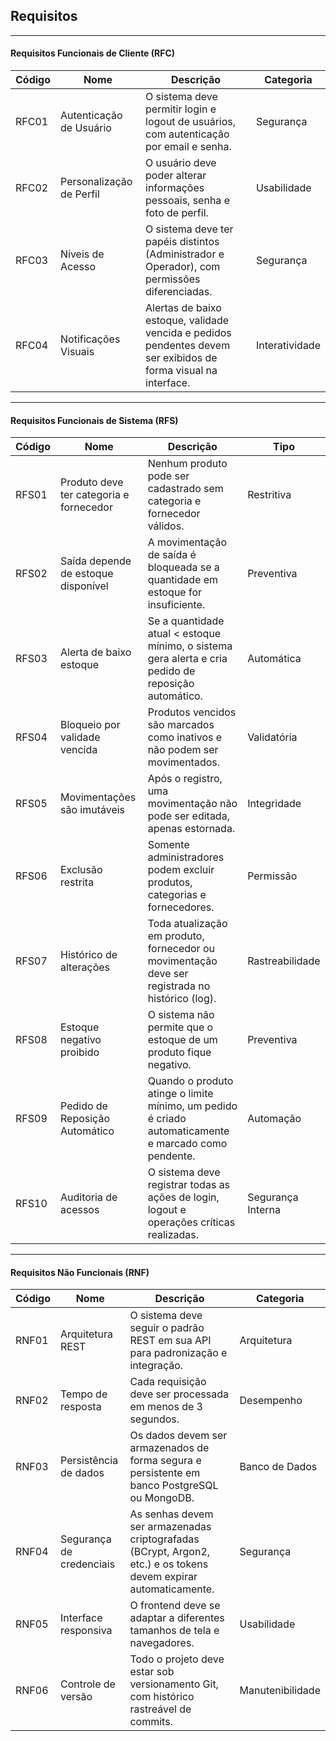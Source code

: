 ## Requisitos

---

#### Requisitos Funcionais de Cliente (RFC)

| Código | Nome | Descrição | Categoria |
|--------|------|------------|------------|
| RFC01 | Autenticação de Usuário | O sistema deve permitir login e logout de usuários, com autenticação por email e senha. | Segurança |
| RFC02 | Personalização de Perfil | O usuário deve poder alterar informações pessoais, senha e foto de perfil. | Usabilidade |
| RFC03 | Níveis de Acesso | O sistema deve ter papéis distintos (Administrador e Operador), com permissões diferenciadas. | Segurança |
| RFC04 | Notificações Visuais | Alertas de baixo estoque, validade vencida e pedidos pendentes devem ser exibidos de forma visual na interface. | Interatividade |

---

#### Requisitos Funcionais de Sistema (RFS)

| Código | Nome | Descrição | Tipo |
|--------|------|------------|------|
| RFS01 | Produto deve ter categoria e fornecedor | Nenhum produto pode ser cadastrado sem categoria e fornecedor válidos. | Restritiva |
| RFS02 | Saída depende de estoque disponível | A movimentação de saída é bloqueada se a quantidade em estoque for insuficiente. | Preventiva |
| RFS03 | Alerta de baixo estoque | Se a quantidade atual < estoque mínimo, o sistema gera alerta e cria pedido de reposição automático. | Automática |
| RFS04 | Bloqueio por validade vencida | Produtos vencidos são marcados como inativos e não podem ser movimentados. | Validatória |
| RFS05 | Movimentações são imutáveis | Após o registro, uma movimentação não pode ser editada, apenas estornada. | Integridade |
| RFS06 | Exclusão restrita | Somente administradores podem excluir produtos, categorias e fornecedores. | Permissão |
| RFS07 | Histórico de alterações | Toda atualização em produto, fornecedor ou movimentação deve ser registrada no histórico (log). | Rastreabilidade |
| RFS08 | Estoque negativo proibido | O sistema não permite que o estoque de um produto fique negativo. | Preventiva |
| RFS09 | Pedido de Reposição Automático | Quando o produto atinge o limite mínimo, um pedido é criado automaticamente e marcado como pendente. | Automação |
| RFS10 | Auditoria de acessos | O sistema deve registrar todas as ações de login, logout e operações críticas realizadas. | Segurança Interna |

---

#### Requisitos Não Funcionais (RNF)

| Código | Nome | Descrição | Categoria |
|--------|------|------------|------------|
| RNF01 | Arquitetura REST | O sistema deve seguir o padrão REST em sua API para padronização e integração. | Arquitetura |
| RNF02 | Tempo de resposta | Cada requisição deve ser processada em menos de 3 segundos. | Desempenho |
| RNF03 | Persistência de dados | Os dados devem ser armazenados de forma segura e persistente em banco PostgreSQL ou MongoDB. | Banco de Dados |
| RNF04 | Segurança de credenciais | As senhas devem ser armazenadas criptografadas (BCrypt, Argon2, etc.) e os tokens devem expirar automaticamente. | Segurança |
| RNF05 | Interface responsiva | O frontend deve se adaptar a diferentes tamanhos de tela e navegadores. | Usabilidade |
| RNF06 | Controle de versão | Todo o projeto deve estar sob versionamento Git, com histórico rastreável de commits. | Manutenibilidade |

